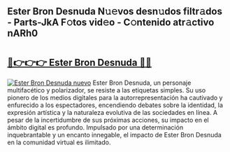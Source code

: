 ## Ester Bron Desnuda N𝚞𝚎vos desn𝚞dos filtr𝚊dos - Parts-JkA F𝚘tos vid𝚎o - C𝚘ntenido atr𝚊ctivo nARh0

# <h2><a href="http://mbdpuw.tromn.icu/?c=Ester+Bron+Desnuda">🔗👉👉👉 Ester Bron Desnuda 🔗🔗</a></h2>

[![Ester Bron Desnuda nuevo](https://i.imgur.com/pEAQMta.gif)](http://mbdpuw.tromn.icu/?c=Ester+Bron+Desnuda)
Ester Bron Desnuda, un personaje multifacético y polarizador, se resiste a las etiquetas simples. Su uso pionero de los medios digitales para la autorrepresentación ha cautivado y enfurecido a los espectadores, encendiendo debates sobre la identidad, la expresión artística y la naturaleza evolutiva de las sociedades en línea. A pesar de la incertidumbre de sus próximas acciones, su impacto en el ámbito digital es profundo. Impulsado por una determinación inquebrantable y un encanto innegable, el impacto de Ester Bron Desnuda en la comunidad virtual es ilimitado.
